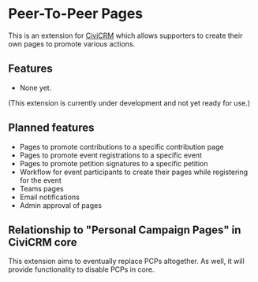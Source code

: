 # Peer-To-Peer Pages

This is an extension for [CiviCRM](https://civicrm.org) which allows supporters to create their own pages to promote various actions.

## Features

* None yet.

(This extension is currently under development and not yet ready for use.)

## Planned features

* Pages to promote contributions to a specific contribution page
* Pages to promote event registrations to a specific event
* Pages to promote petition signatures to a specific petition
* Workflow for event participants to create their pages while registering for the event
* Teams pages
* Email notifications
* Admin approval of pages

## Relationship to "Personal Campaign Pages" in CiviCRM core

This extension aims to eventually replace PCPs altogether. As well, it will provide functionality to disable PCPs in core.


